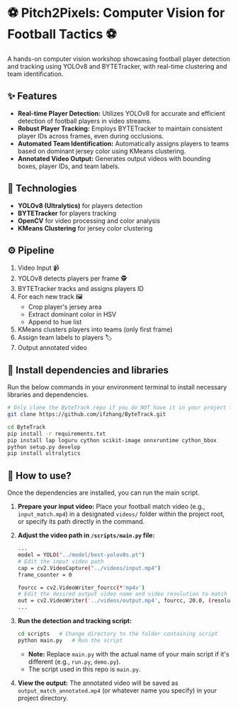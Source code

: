 # ⚽ Pitch2Pixels: Computer Vision for Football Tactics ⚽
A hands-on computer vision workshop showcasing football player detection and tracking using YOLOv8 and BYTETracker, with real-time clustering and team identification.
## ✨ Features
* **Real-time Player Detection:** Utilizes YOLOv8 for accurate and efficient detection of football players in video streams.
* **Robust Player Tracking:** Employs BYTETracker to maintain consistent player IDs across frames, even during occlusions.
* **Automated Team Identification:** Automatically assigns players to teams based on dominant jersey color using KMeans clustering.
* **Annotated Video Output:** Generates output videos with bounding boxes, player IDs, and team labels.
## 🚀 Technologies
* **YOLOv8 (Ultralytics)** for players detection
* **BYTETracker** for players tracking
* **OpenCV** for video processing and color analysis
* **KMeans Clustering** for jersey color clustering
## ⚙️ Pipeline
1. Video Input 📹
2. YOLOv8 detects players per frame 🕵️
3. BYTETracker tracks and assigns players ID
4. For each new track 🖼️
   - Crop player's jersey area
   - Extract dominant color in HSV
   - Append to hue list
5. KMeans clusters players into teams (only first frame)
6. Assign team labels to players 🏷️
7. Output annotated video
## 📌 Install dependencies and libraries
Run the below commands in your environment terminal to install necessary libraries and dependencies.
```bash
# Only clone the ByteTrack repo if you do NOT have it in your project folder
git clone https://github.com/ifzhang/ByteTrack.git

cd ByteTrack
pip install -r requirements.txt
pip install lap loguru cython scikit-image onnxruntime cython_bbox
python setup.py develop
pip install ultralytics
```
## 🏃 How to use?
Once the dependencies are installed, you can run the main script.
1.  **Prepare your input video:** Place your football match video (e.g., `input_match.mp4`) in a designated `videos/` folder within the project root,
or specify its path directly in the command.

2. **Adjust the video path in `/scripts/main.py` file:**
   ```bash
   ...
   model = YOLO("../model/best-yolov8s.pt")
   # Edit the input video path
   cap = cv2.VideoCapture("../videos/input.mp4")
   frame_counter = 0

   fourcc = cv2.VideoWriter_fourcc(*'mp4v')
   # Edit the desired output video name and video resolution to match input resolution
   out = cv2.VideoWriter('../videos/output.mp4', fourcc, 20.0, (resolution_width, resolution_height))
   ...
   ```

3. **Run the detection and tracking script:**
   ```bash
   cd scripts   # Change directory to the folder containing script
   python main.py   # Run the script
   ```
    * **Note:** Replace `main.py` with the actual name of your main script if it's different (e.g., `run.py`, `demo.py`).
    * The script used in this repo is `main.py`.

4. **View the output:** The annotated video will be saved as `output_match_annotated.mp4` (or whatever name you specify) in your project directory.

